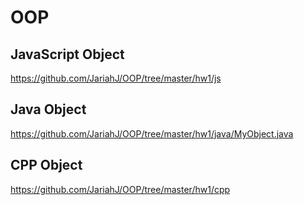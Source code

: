 # OOP
 ## JavaScript Object
 https://github.com/JariahJ/OOP/tree/master/hw1/js
 
 ## Java Object
 https://github.com/JariahJ/OOP/tree/master/hw1/java/MyObject.java
 
 ## CPP Object
 https://github.com/JariahJ/OOP/tree/master/hw1/cpp
